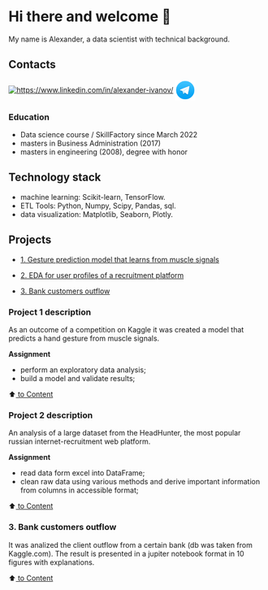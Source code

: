 # Hi there and welcome 👋

My name is Alexander, a data scientist with technical background.

## Contacts
<a href="https://www.linkedin.com/in/alexander-ivanov/" target="blank"><img align="center" src="https://raw.githubusercontent.com/rahuldkjain/github-profile-readme-generator/master/src/images/icons/Social/linked-in-alt.svg" alt="https://www.linkedin.com/in/alexander-ivanov/" height="30" width="40" /></a>
<a href="https://t.me/aligivanov" target="blank"><img align="center" src="https://github.com/Alex1iv/Alex1iv/blob/d21c272ca29c6fa87a3814a599b208053b24bff2/telegram_icon.png" alt="https://t.me/aligivanov" height="40" width="40" /></a>
</p>



### Education


* Data science course / SkillFactory since March 2022
* masters in Business Administration (2017)
* masters in engineering (2008), degree with honor

## Technology stack

* machine learning: Scikit-learn, TensorFlow. 
* ETL Tools: Python, Numpy, Scipy, Pandas, sql. 
* data visualization: Matplotlib, Seaborn, Plotly.


## Projects

* [1. Gesture prediction model that learns from muscle signals](https://github.com/Alex1iv/Motorica_3)

* [2. EDA for user profiles of a recruitment platform](https://github.com/Alex1iv/sf_data_sci/tree/main/4.%20Headhunter's%20test%20db%20analalysis)

* [3. Bank customers outflow](https://github.com/Alex1iv/sf_data_sci/blob/main/Project_1/Bank_clients.ipynb)


### Project 1 description
As an outcome of a competition on Kaggle it was created a model that predicts a hand gesture  from muscle signals.

**Assignment**
- perform an exploratory data analysis;
- build a model and validate results;

:arrow_up:[ to Сontent](README.md#Content)

 
### Project 2 description
An analysis of a large dataset from the HeadHunter, the most popular russian internet-recruitment web platform. 

**Assignment**
- read data form excel into DataFrame;
- clean raw data using various methods and derive important information from columns in accessible format;

:arrow_up:[ to Сontent](README.md#Content)


### 3. Bank customers outflow
It was analized the client outflow from a certain bank (db was taken from Kaggle.com). The result is presented in a jupiter notebook format in 10 figures with explanations.

:arrow_up:[ to Сontent](README.md#Content)